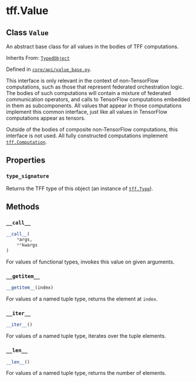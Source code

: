<div itemscope itemtype="http://developers.google.com/ReferenceObject">
<meta itemprop="name" content="tff.Value" />
<meta itemprop="path" content="Stable" />
<meta itemprop="property" content="type_signature"/>
<meta itemprop="property" content="__call__"/>
<meta itemprop="property" content="__getitem__"/>
<meta itemprop="property" content="__iter__"/>
<meta itemprop="property" content="__len__"/>
</div>

# tff.Value

## Class `Value`

An abstract base class for all values in the bodies of TFF computations.

Inherits From: [`TypedObject`](../tff/TypedObject.md)

Defined in
[`core/api/value_base.py`](http://github.com/tensorflow/federated/tree/master/tensorflow_federated/python/core/api/value_base.py).

<!-- Placeholder for "Used in" -->

This interface is only relevant in the context of non-TensorFlow computations,
such as those that represent federated orchestration logic. The bodies of such
computations will contain a mixture of federated communication operators, and
calls to TensorFlow computations embedded in them as subcomponents. All values
that appear in those computations implement this common interface, just like all
values in TensorFlow computations appear as tensors.

Outside of the bodies of composite non-TensorFlow computations, this interface
is not used. All fully constructed computations implement
<a href="../tff/Computation.md"><code>tff.Computation</code></a>.

## Properties

<h3 id="type_signature"><code>type_signature</code></h3>

Returns the TFF type of this object (an instance of
<a href="../tff/Type.md"><code>tff.Type</code></a>).

## Methods

<h3 id="__call__"><code>__call__</code></h3>

```python
__call__(
    *args,
    **kwargs
)
```

For values of functional types, invokes this value on given arguments.


<h3 id="__getitem__"><code>__getitem__</code></h3>

```python
__getitem__(index)
```

For values of a named tuple type, returns the element at `index`.

<h3 id="__iter__"><code>__iter__</code></h3>

```python
__iter__()
```

For values of a named tuple type, iterates over the tuple elements.

<h3 id="__len__"><code>__len__</code></h3>

```python
__len__()
```

For values of a named tuple type, returns the number of elements.
